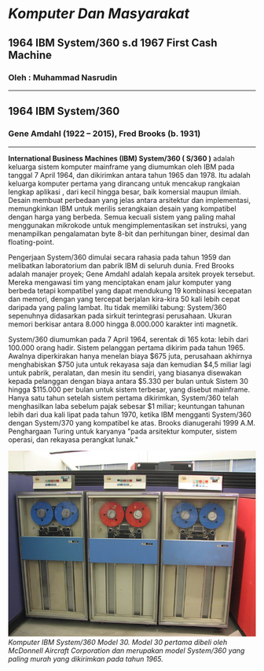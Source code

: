 # ___Komputer Dan Masyarakat___
## __1964 IBM System/360 s.d 1967 First Cash Machine__
### Oleh : Muhammad Nasrudin
___
## __1964 IBM System/360__
### __Gene Amdahl__ (1922 – 2015), __Fred Brooks__ (b. 1931)
___

__International Business Machines (IBM) System/360 ( S/360 )__ adalah keluarga sistem komputer mainframe yang diumumkan oleh IBM pada tanggal 7 April 1964, dan dikirimkan antara tahun 1965 dan 1978. Itu adalah keluarga komputer pertama yang dirancang untuk mencakup rangkaian lengkap aplikasi , dari kecil hingga besar, baik komersial maupun ilmiah. Desain membuat perbedaan yang jelas antara arsitektur dan implementasi, memungkinkan IBM untuk merilis serangkaian desain yang kompatibel dengan harga yang berbeda. Semua kecuali sistem yang paling mahal menggunakan mikrokode untuk mengimplementasikan set instruksi, yang menampilkan pengalamatan byte 8-bit dan perhitungan biner, desimal dan floating-point.

Pengerjaan System/360 dimulai secara rahasia pada tahun 1959 dan melibatkan laboratorium dan pabrik IBM di seluruh dunia. Fred Brooks adalah manajer proyek; Gene Amdahl adalah kepala arsitek proyek tersebut. Mereka mengawasi tim yang menciptakan enam jalur komputer yang berbeda tetapi kompatibel yang dapat mendukung 19 kombinasi kecepatan dan memori, dengan yang tercepat berjalan kira-kira 50 kali lebih cepat daripada yang paling lambat. Itu tidak memiliki tabung: System/360 sepenuhnya didasarkan pada sirkuit terintegrasi perusahaan. Ukuran memori berkisar antara 8.000 hingga 8.000.000 karakter inti magnetik.

System/360 diumumkan pada 7 April 1964, serentak di 165 kota: lebih dari 100.000 orang hadir. Sistem pelanggan pertama dikirim pada tahun 1965. Awalnya diperkirakan hanya menelan biaya $675 juta, perusahaan akhirnya menghabiskan $750 juta untuk rekayasa saja dan kemudian $4,5 miliar lagi untuk pabrik, peralatan, dan mesin itu sendiri, yang biasanya disewakan kepada pelanggan dengan biaya antara $5.330 per bulan untuk Sistem 30 hingga $115.000 per bulan untuk sistem terbesar, yang disebut mainframe. Hanya satu tahun setelah sistem pertama dikirimkan, System/360 telah menghasilkan laba sebelum pajak sebesar $1 miliar; keuntungan tahunan lebih dari dua kali lipat pada tahun 1970, ketika IBM mengganti System/360 dengan System/370 yang kompatibel ke atas. Brooks dianugerahi 1999 A.M. Penghargaan Turing untuk karyanya "pada arsitektur komputer, sistem operasi, dan rekayasa perangkat lunak."

![Komputer IBM System/360 Model 30](res/IBM_System_360_tape_drives.jpg)
*Komputer IBM System/360 Model 30. Model 30 pertama dibeli oleh McDonnell Aircraft Corporation dan merupakan model System/360 yang paling murah yang dikirimkan pada tahun 1965.*